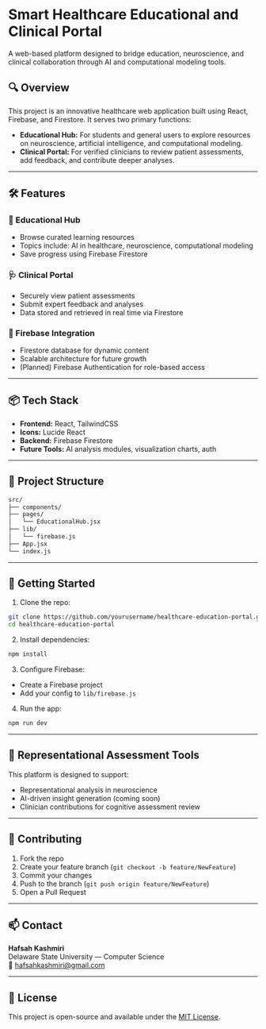 # Smart Healthcare Educational and Clinical Portal

A web-based platform designed to bridge education, neuroscience, and clinical collaboration through AI and computational modeling tools.

## 🔍 Overview
This project is an innovative healthcare web application built using React, Firebase, and Firestore. It serves two primary functions:

- **Educational Hub:** For students and general users to explore resources on neuroscience, artificial intelligence, and computational modeling.
- **Clinical Portal:** For verified clinicians to review patient assessments, add feedback, and contribute deeper analyses.

---

## 🛠️ Features
### 🧠 Educational Hub
- Browse curated learning resources
- Topics include: AI in healthcare, neuroscience, computational modeling
- Save progress using Firebase Firestore

### 🩺 Clinical Portal
- Securely view patient assessments
- Submit expert feedback and analyses
- Data stored and retrieved in real time via Firestore

### 🔐 Firebase Integration
- Firestore database for dynamic content
- Scalable architecture for future growth
- (Planned) Firebase Authentication for role-based access

---

## 📦 Tech Stack
- **Frontend:** React, TailwindCSS
- **Icons:** Lucide React
- **Backend:** Firebase Firestore
- **Future Tools:** AI analysis modules, visualization charts, auth

---

## 📁 Project Structure
```bash
src/
├── components/
├── pages/
│   └── EducationalHub.jsx
├── lib/
│   └── firebase.js
├── App.jsx
└── index.js
```

---

## 🚀 Getting Started
1. Clone the repo:
```bash
git clone https://github.com/yourusername/healthcare-education-portal.git
cd healthcare-education-portal
```
2. Install dependencies:
```bash
npm install
```
3. Configure Firebase:
- Create a Firebase project
- Add your config to `lib/firebase.js`

4. Run the app:
```bash
npm run dev
```

---

## 🧠 Representational Assessment Tools
This platform is designed to support:
- Representational analysis in neuroscience
- AI-driven insight generation (coming soon)
- Clinician contributions for cognitive assessment review

---

## 🙌 Contributing
1. Fork the repo
2. Create your feature branch (`git checkout -b feature/NewFeature`)
3. Commit your changes
4. Push to the branch (`git push origin feature/NewFeature`)
5. Open a Pull Request

---

## 📫 Contact
**Hafsah Kashmiri**  
Delaware State University — Computer Science  
📧 hafsahkashmiri@gmail.com

---

## 📄 License
This project is open-source and available under the [MIT License](LICENSE).

